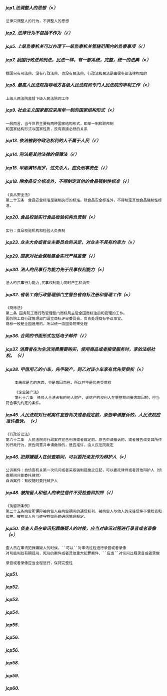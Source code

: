 ##### jcp1.法调整人的思想（×）
    法律只调整人的行为，不调整人的思想

##### jcp2. 法律行为不包括不作为（√）

##### jcp5. 上级监察机关可以办理下一级监察机关管辖范围内的监察事项（√）

##### jcp7. 我国行政法和刑法，民法一样，有一部系统，完整，统一的法典（×）
    我国只有刑法典，没有行政法典，也没有民法典，行政法和民法是由很多部法律构成的

##### jcp8. 最高人民法院指导地方各级人民法院和专门人民法院的审判工作（×）
    上级人民法院监督下级人民法院的工作

##### jcp9. 社会主义国家都应采用单一制的国家结构形式（×）
    一般而言，当今世界主要有两种国家结构形式，即单一制和联邦制
    和国家结构形式与国家性质，没有直接必然的关系
    
##### jcp13. 依法被剥夺政治权利的人不属于人民（√）

##### jcp14. 刑法是其他法律的保障法（√）

##### jcp15. 甲刚满15周岁，过失杀人，应负刑事责任（√）

##### jcp18. 除食品安全标准外，不得制定其他的食品强制性标准（√）
    《食品安全法》
    第二十五条　食品安全标准是强制执行的标准。除食品安全标准外，不得制定其他食品强制性标准。

##### jcp20. 食品校验实行食品检验机构负责制（×）
    实行：食品校验机构和检验人负责制

##### jcp23. 业主大会或者业主委员会的决定，对业主不具有约束力（×）

##### jcp29. 国家对社会保险基金实行严格监管（√）

##### jcp30. 法人的民事行为能力先于民事权利能力（×）
    法人的民事行为能力,民事权利能力同时产生和消灭

##### jcp32. 省级工商行政管理部门主管各省商标注册和管理工作（×）
    《商标法》
    第二条 国务院工商行政管理部门商标局主管全国商标注册和管理的工作。
    国务院工商行政管理部门设立商标评审委员会，负责处理商标争议事宜。
    商标一般是全国通用的。所以统一由国务院来处理


##### jcp36. 合同的书面形式包括电子邮件（√）

##### jcp37. 消费者在为生活消费需要购买，使用商品或者接受服务时，享依法结社权。（√）

##### jcp38. 甲借用乙的小车，先甲破产，则乙对该小车享有优先受偿权（×）
        本来就是乙的东西，只是取回而已，所以并不是优先受偿权
        
        《企业破产法》
        第七十六条　债务人合法占有的他人财产，该财产的权利人在重整期间要求取回的，应当符合事先约定的条件。


##### jcp45. 人民法院对行政案件宣告判决或者裁定前，原告申请撤诉的，人民法院应准许撤诉。（×）
    《行政诉讼法》
    第六十二条　人民法院对行政案件宣告判决或者裁定前，原告申请撤诉的，或者被告改变其所作的行政行为，原告同意并申请撤诉的，是否准许，由人民法院裁定
    

##### jcp46. 犯罪嫌疑人在侦查期间，可以委托亲友作为辩护人（×）
    公诉案件：自侦查机关第一次讯问或者采取强制措施之日起，可以委托律师或者其他辩护人（侦查期间只能委托律师）
    自诉案件：有权随时委托辩护人

##### jcp48. 被拘留人和他人的来往信件不受检查和扣押（√）
    《拘留所条例》
    第二十五条拘留所保障被拘留人在拘留期间的通信权利，被拘留人与他人的来往信件不受检查和扣押。被拘留人应当遵守拘留所的通信管理规定。


##### jcp50. 侦查人员在审讯犯罪嫌疑人的时候，应当对审讯过程进行录音或者录像（×）
    查人员在审讯犯罪嫌疑人的时候，``可以``对审讯过程进行录音或者录像
    对可能判处有期徒刑，死刑的案件或者其他重大犯罪案件，``应当``对讯问过程录音或者录像
    
    录音或者录像应当全程进行，保持完整性
    

##### jcp51. 

##### jcp52. 

##### jcp53. 

##### jcp54. 

##### jcp55. 

##### jcp56. 

##### jcp56. 

##### jcp58. 

##### jcp59. 

##### jcp60. 
